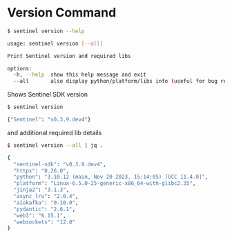 # Version Command

```sh
$ sentinel version --help

usage: sentinel version [--all]

Print Sentinel version and required libs

options:
  -h, --help  show this help message and exit
  --all       also display python/platform/libs info (useful for bug reporting)
```

Shows Sentinel SDK version
```sh
$ sentinel version

{"Sentinel": "v0.3.9.dev4"}
```

and additional required lib details 
```sh
$ sentinel version --all | jq .

{
  "sentinel-sdk": "v0.3.9.dev4",
  "httpx": "0.26.0",
  "python": "3.10.12 (main, Nov 20 2023, 15:14:05) [GCC 11.4.0]",
  "platform": "Linux-6.5.0-25-generic-x86_64-with-glibc2.35",
  "jinja2": "3.1.3",
  "async_lru": "2.0.4",
  "aiokafka": "0.10.0",
  "pydantic": "2.6.1",
  "web3": "6.15.1",
  "websockets": "12.0"
}
```
